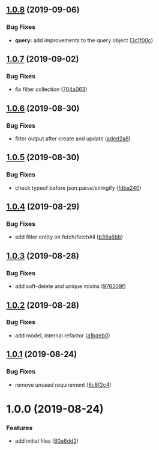 ## [1.0.8](https://github.com/zooxsmart/lambda-mysql/compare/1.0.7...1.0.8) (2019-09-06)


### Bug Fixes

* **query:** add improvements to the query object ([3c1f00c](https://github.com/zooxsmart/lambda-mysql/commit/3c1f00c))

## [1.0.7](https://github.com/zooxsmart/lambda-mysql/compare/1.0.6...1.0.7) (2019-09-02)


### Bug Fixes

* fix filter collection ([704a063](https://github.com/zooxsmart/lambda-mysql/commit/704a063))

## [1.0.6](https://github.com/zooxsmart/lambda-mysql/compare/1.0.5...1.0.6) (2019-08-30)


### Bug Fixes

* filter output after create and update ([aded2a8](https://github.com/zooxsmart/lambda-mysql/commit/aded2a8))

## [1.0.5](https://github.com/zooxsmart/lambda-mysql/compare/1.0.4...1.0.5) (2019-08-30)


### Bug Fixes

* check typeof before json.parse/stringify ([fdba240](https://github.com/zooxsmart/lambda-mysql/commit/fdba240))

## [1.0.4](https://github.com/zooxsmart/lambda-mysql/compare/1.0.3...1.0.4) (2019-08-29)


### Bug Fixes

* add filter entity on fetch/fetchAll ([b36a6bb](https://github.com/zooxsmart/lambda-mysql/commit/b36a6bb))

## [1.0.3](https://github.com/zooxsmart/lambda-mysql/compare/1.0.2...1.0.3) (2019-08-28)


### Bug Fixes

* add soft-delete and unique mixins ([976209f](https://github.com/zooxsmart/lambda-mysql/commit/976209f))

## [1.0.2](https://github.com/zooxsmart/lambda-mysql/compare/1.0.1...1.0.2) (2019-08-28)


### Bug Fixes

* add model, internal refactor ([a1bdeb0](https://github.com/zooxsmart/lambda-mysql/commit/a1bdeb0))

## [1.0.1](https://github.com/zooxsmart/lambda-mysql/compare/1.0.0...1.0.1) (2019-08-24)


### Bug Fixes

* remove unused requirement ([6c8f2c4](https://github.com/zooxsmart/lambda-mysql/commit/6c8f2c4))

# 1.0.0 (2019-08-24)


### Features

* add initial files ([80a6dd2](https://github.com/zooxsmart/lambda-mysql/commit/80a6dd2))
